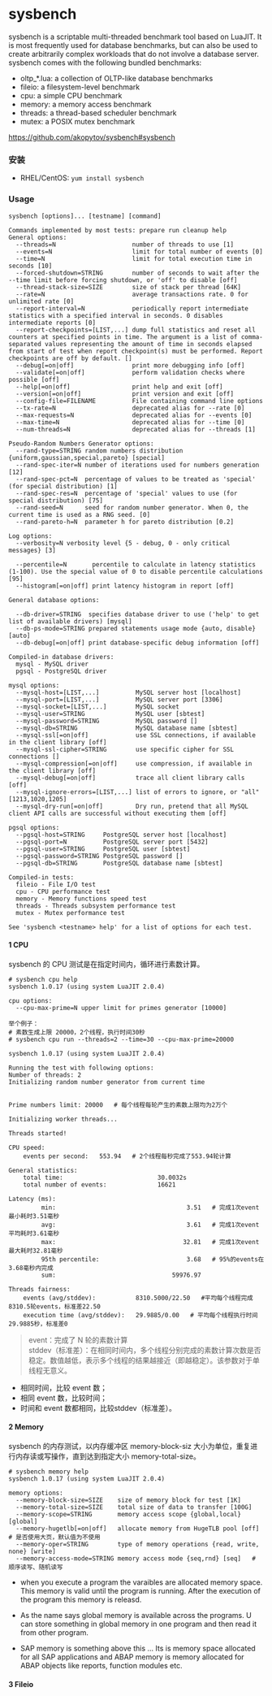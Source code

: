 # sysbench
sysbench is a scriptable multi-threaded benchmark tool based on LuaJIT. It is most frequently used for database benchmarks, but can also be used to create arbitrarily complex workloads that do not involve a database server.  
sysbench comes with the following bundled benchmarks:  
- oltp_*.lua: a collection of OLTP-like database benchmarks
- fileio: a filesystem-level benchmark
- cpu: a simple CPU benchmark
- memory: a memory access benchmark
- threads: a thread-based scheduler benchmark
- mutex: a POSIX mutex benchmark

https://github.com/akopytov/sysbench#sysbench  

### 安装
- RHEL/CentOS: `yum install sysbench`  
### Usage
`sysbench [options]... [testname] [command]`    
```    
Commands implemented by most tests: prepare run cleanup help  
General options:
  --threads=N                     number of threads to use [1]  
  --events=N                      limit for total number of events [0]  
  --time=N                        limit for total execution time in seconds [10]  
  --forced-shutdown=STRING        number of seconds to wait after the --time limit before forcing shutdown, or 'off' to disable [off]  
  --thread-stack-size=SIZE        size of stack per thread [64K]  
  --rate=N                        average transactions rate. 0 for unlimited rate [0]  
  --report-interval=N             periodically report intermediate statistics with a specified interval in seconds. 0 disables intermediate reports [0]  
  --report-checkpoints=[LIST,...] dump full statistics and reset all counters at specified points in time. The argument is a list of comma-separated values representing the amount of time in seconds elapsed from start of test when report checkpoint(s) must be performed. Report checkpoints are off by default. []  
  --debug[=on|off]                print more debugging info [off]  
  --validate[=on|off]             perform validation checks where possible [off]  
  --help[=on|off]                 print help and exit [off]  
  --version[=on|off]              print version and exit [off]  
  --config-file=FILENAME          File containing command line options  
  --tx-rate=N                     deprecated alias for --rate [0]  
  --max-requests=N                deprecated alias for --events [0]  
  --max-time=N                    deprecated alias for --time [0]  
  --num-threads=N                 deprecated alias for --threads [1]  

Pseudo-Random Numbers Generator options:
  --rand-type=STRING random numbers distribution {uniform,gaussian,special,pareto} [special]  
  --rand-spec-iter=N number of iterations used for numbers generation [12]  
  --rand-spec-pct=N  percentage of values to be treated as 'special' (for special distribution) [1]  
  --rand-spec-res=N  percentage of 'special' values to use (for special distribution) [75]  
  --rand-seed=N      seed for random number generator. When 0, the current time is used as a RNG seed. [0]  
  --rand-pareto-h=N  parameter h for pareto distribution [0.2]  

Log options:
  --verbosity=N verbosity level {5 - debug, 0 - only critical messages} [3]  

  --percentile=N       percentile to calculate in latency statistics (1-100). Use the special value of 0 to disable percentile calculations [95]  
  --histogram[=on|off] print latency histogram in report [off]  

General database options:

  --db-driver=STRING  specifies database driver to use ('help' to get list of available drivers) [mysql]  
  --db-ps-mode=STRING prepared statements usage mode {auto, disable} [auto]   
  --db-debug[=on|off] print database-specific debug information [off]    

Compiled-in database drivers:
  mysql - MySQL driver  
  pgsql - PostgreSQL driver  

mysql options:
  --mysql-host=[LIST,...]          MySQL server host [localhost]  
  --mysql-port=[LIST,...]          MySQL server port [3306]  
  --mysql-socket=[LIST,...]        MySQL socket  
  --mysql-user=STRING              MySQL user [sbtest]  
  --mysql-password=STRING          MySQL password []  
  --mysql-db=STRING                MySQL database name [sbtest]  
  --mysql-ssl[=on|off]             use SSL connections, if available in the client library [off]  
  --mysql-ssl-cipher=STRING        use specific cipher for SSL connections []  
  --mysql-compression[=on|off]     use compression, if available in the client library [off]  
  --mysql-debug[=on|off]           trace all client library calls [off]  
  --mysql-ignore-errors=[LIST,...] list of errors to ignore, or "all" [1213,1020,1205]  
  --mysql-dry-run[=on|off]         Dry run, pretend that all MySQL client API calls are successful without executing them [off]  

pgsql options:
  --pgsql-host=STRING     PostgreSQL server host [localhost]  
  --pgsql-port=N          PostgreSQL server port [5432]  
  --pgsql-user=STRING     PostgreSQL user [sbtest]  
  --pgsql-password=STRING PostgreSQL password []  
  --pgsql-db=STRING       PostgreSQL database name [sbtest]  

Compiled-in tests:
  fileio - File I/O test  
  cpu - CPU performance test  
  memory - Memory functions speed test  
  threads - Threads subsystem performance test  
  mutex - Mutex performance test  

See 'sysbench <testname> help' for a list of options for each test.
```  
#### 1 CPU
sysbench 的 CPU 测试是在指定时间内，循环进行素数计算。
```
# sysbench cpu help
sysbench 1.0.17 (using system LuaJIT 2.0.4)  

cpu options:  
  --cpu-max-prime=N upper limit for primes generator [10000]   

举个例子：  
# 素数生成上限 20000，2个线程，执行时间30秒
# sysbench cpu run --threads=2 --time=30 --cpu-max-prime=20000    

sysbench 1.0.17 (using system LuaJIT 2.0.4)  

Running the test with following options:  
Number of threads: 2  
Initializing random number generator from current time  


Prime numbers limit: 20000   # 每个线程每轮产生的素数上限均为2万个   

Initializing worker threads...  

Threads started!  

CPU speed:  
    events per second:   553.94   # 2个线程每秒完成了553.94轮计算 

General statistics:  
    total time:                          30.0032s  
    total number of events:              16621  

Latency (ms):  
         min:                                    3.51   # 完成1次event最小耗时3.51毫秒    
         avg:                                    3.61   # 完成1次event平均耗时3.61毫秒   
         max:                                   32.81   # 完成1次event最大耗时32.81毫秒 
         95th percentile:                        3.68   # 95%的events在3.68毫秒内完成
         sum:                                59976.97  

Threads fairness:
    events (avg/stddev):           8310.5000/22.50   #平均每个线程完成8310.5轮events，标准差22.50   
    execution time (avg/stddev):   29.9885/0.00   # 平均每个线程执行时间29.9885秒，标准差0
```  
>event：完成了 N 轮的素数计算  
stddev（标准差）：在相同时间内，多个线程分别完成的素数计算次数是否稳定。数值越低，表示多个线程的结果越接近（即越稳定）。该参数对于单线程无意义。  
- 相同时间，比较 event 数；
- 相同 event 数，比较时间；
- 时间和 event 数都相同，比较stddev（标准差）。
#### 2 Memory  
sysbench 的内存测试，以内存缓冲区 memory-block-siz 大小为单位，重复进行内存读或写操作，直到达到指定大小 memory-total-size。
```
# sysbench memory help  
sysbench 1.0.17 (using system LuaJIT 2.0.4)  

memory options:  
  --memory-block-size=SIZE    size of memory block for test [1K]  
  --memory-total-size=SIZE    total size of data to transfer [100G]  
  --memory-scope=STRING       memory access scope {global,local} [global]  
  --memory-hugetlb[=on|off]   allocate memory from HugeTLB pool [off]   # 是否使用大页，默认值为不使用   
  --memory-oper=STRING        type of memory operations {read, write, none} [write]  
  --memory-access-mode=STRING memory access mode {seq,rnd} [seq]   # 顺序读写、随机读写  
```
- when you execute a program the varaibles are allocated memory space. This memory is valid until the program is running. After the execution of the program this memory is releasd.   

- As the name says global memory is available across the programs. U can store something in global memory in one program and then read it from other program.   

- SAP memory is something above this ... Its is memory space allocated for all SAP applications and ABAP memory is memory allocated for ABAP objects like reports, function modules etc.   
#### 3 Fileio


